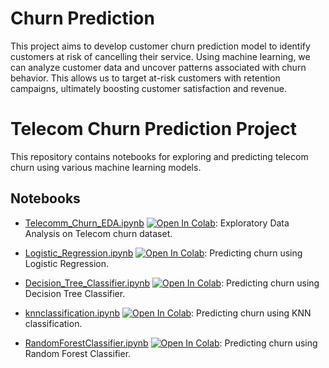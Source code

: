 # Churn Prediction
This project aims to develop customer churn prediction model to identify customers at risk of cancelling their service. Using machine learning, we can analyze customer data and uncover patterns associated with churn behavior. This allows us to target at-risk customers with retention campaigns, ultimately boosting customer satisfaction and revenue.

# Telecom Churn Prediction Project

This repository contains notebooks for exploring and predicting telecom churn using various machine learning models.

## Notebooks

- [Telecomm_Churn_EDA.ipynb](https://colab.research.google.com/github/hariskhan-hk/Churn_pred/blob/main/Telecomm_Churn_EDA.ipynb)  <a href="https://colab.research.google.com/github/hariskhan-hk/Churn_pred/blob/main/Telecomm_Churn_EDA.ipynb" target="_parent"><img src="https://colab.research.google.com/assets/colab-badge.svg" alt="Open In Colab"/></a>: Exploratory Data Analysis on Telecom churn dataset.

- [Logistic_Regression.ipynb](https://colab.research.google.com/github/hariskhan-hk/Churn_pred/blob/main/Logistic_Regression.ipynb)  <a href="https://colab.research.google.com/github/hariskhan-hk/Churn_pred/blob/main/Logistic_Regression.ipynb" target="_parent"><img src="https://colab.research.google.com/assets/colab-badge.svg" alt="Open In Colab"/></a>: Predicting churn using Logistic Regression.

- [Decision_Tree_Classifier.ipynb](https://colab.research.google.com/github/hariskhan-hk/Churn_pred/blob/main/Decision_Tree_Classifier.ipynb)  <a href="https://colab.research.google.com/github/hariskhan-hk/Churn_pred/blob/main/Decision_Tree_Classifier.ipynb" target="_parent"><img src="https://colab.research.google.com/assets/colab-badge.svg" alt="Open In Colab"/></a>: Predicting churn using Decision Tree Classifier.

- [knnclassification.ipynb](https://colab.research.google.com/github/hariskhan-hk/Churn_pred/blob/main/knnclassification.ipynb)  <a href="https://colab.research.google.com/github/hariskhan-hk/Churn_pred/blob/main/knnclassification.ipynb" target="_parent"><img src="https://colab.research.google.com/assets/colab-badge.svg" alt="Open In Colab"/></a>: Predicting churn using KNN classification.

- [RandomForestClassifier.ipynb](https://colab.research.google.com/github/hariskhan-hk/Churn_pred/blob/main/RandomForestClassifier.ipynb)  <a href="https://colab.research.google.com/github/hariskhan-hk/Churn_pred/blob/main/RandomForestClassifier.ipynb" target="_parent"><img src="https://colab.research.google.com/assets/colab-badge.svg" alt="Open In Colab"/></a>: Predicting churn using Random Forest Classifier.
 
